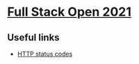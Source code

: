 # [Full Stack Open 2021](http://fullstackopen.com)

## Useful links

* [HTTP status codes](https://developer.mozilla.org/en-US/docs/Web/HTTP/Status)